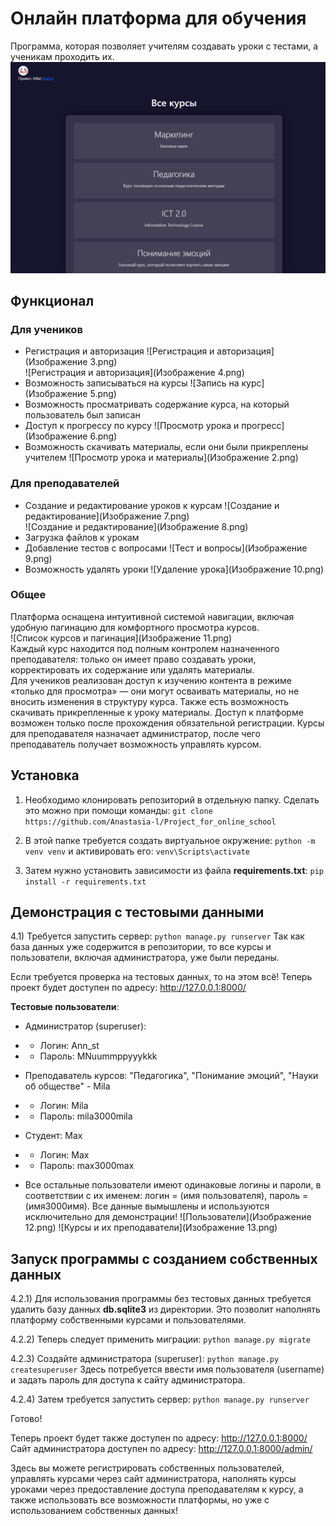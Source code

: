 # Онлайн платформа для обучения

Программа, которая позволяет учителям создавать уроки с тестами, а ученикам проходить их. 
 ![Список курсов](Изображение1.png)  

## Функционал
### Для учеников
- Регистрация и авторизация
![Регистрация и авторизация](Изображение 3.png)  
![Регистрация и авторизация](Изображение 4.png)  
- Возможность записываться на курсы
![Запись на курс](Изображение 5.png)  
- Возможность просматривать содержание курса, на который пользователь был записан
- Доступ к прогрессу по курсу
![Просмотр урока и прогресс](Изображение 6.png)  
- Возможность скачивать материалы, если они были прикреплены учителем
![Просмотр урока и материалы](Изображение 2.png)  

### Для преподавателей
 - Создание и редактирование уроков к курсам
 ![Создание и редактирование](Изображение 7.png)  
 ![Создание и редактирование](Изображение 8.png)  
 - Загрузка файлов к урокам
 - Добавление тестов с вопросами
 ![Тест и вопросы](Изображение 9.png)  
 - Возможность удалять уроки
 ![Удаление урока](Изображение 10.png)  

### Общее

Платформа оснащена интуитивной системой навигации, включая удобную пагинацию для комфортного просмотра курсов.  
 ![Список курсов и пагинация](Изображение 11.png)  
Каждый курс находится под полным контролем назначенного преподавателя: только он имеет право создавать уроки, корректировать их содержание или удалять материалы.  
Для учеников реализован доступ к изучению контента в режиме «только для просмотра» — они могут осваивать материалы, но не вносить изменения в структуру курса. 
Также есть возможность скачивать прикрепленные к уроку материалы. 
Доступ к платформе возможен только после прохождения обязательной регистрации.
Курсы для преподавателя назначает администратор, после чего преподаватель получает возможность управлять курсом.

## Установка
1) Необходимо клонировать репозиторий в отдельную папку. Сделать это можно при помощи команды: 
`git clone https://github.com/Anastasia-l/Project_for_online_school` 

2) В этой папке требуется создать виртуальное окружение:
`python -m venv venv`
и активировать его:
`venv\Scripts\activate`

3) Затем нужно установить зависимости из файла **requirements.txt**:
`pip install -r requirements.txt`

## Демонстрация с тестовыми данными
4.1) Требуется запустить сервер:
`python manage.py runserver`
Так как база данных уже содержится в репозитории, то все курсы и пользователи, включая администратора, уже были переданы. 


Если требуется проверка на тестовых данных, то на этом всё!
Теперь проект будет доступен по адресу: http://127.0.0.1:8000/

**Тестовые пользователи**: 
- Администратор (superuser):
- - Логин: Ann_st
- - Пароль: MNuummppyyykkk

- Преподаватель курсов: "Педагогика", "Понимание эмоций", "Науки об обществе" - Mila
- - Логин: Mila
- - Пароль: mila3000mila

- Студент: Max
- - Логин: Max
- - Пароль: max3000max
- Все остальные пользователи имеют одинаковые логины и пароли, в соответствии с их именем: логин = (имя пользователя), пароль = (имя3000имя). 
Все данные вымышлены и используются исключительно для демонстрации!
 ![Пользователи](Изображение 12.png)
  ![Курсы и их преподаватели](Изображение 13.png)    

## Запуск программы с созданием собственных данных
4.2.1) Для использования программы без тестовых данных требуется удалить базу данных **db.sqlite3** из директории. Это позволит наполнять платформу собственными курсами и пользователями.

4.2.2) Теперь следует применить миграции:
`python manage.py migrate`

4.2.3) Создайте администратора (superuser):
`python manage.py createsuperuser`
Здесь потребуется ввести имя пользователя (username) и задать пароль для доступа к сайту администратора.

4.2.4) Затем требуется запустить сервер:
`python manage.py runserver`

Готово! 

Теперь проект будет также доступен по адресу: http://127.0.0.1:8000/
Сайт администратора доступен по адресу: 
http://127.0.0.1:8000/admin/

Здесь вы можете регистрировать собственных пользователей, управлять курсами через сайт администратора, наполнять курсы уроками через предоставление доступа преподавателям к курсу, а также использовать все возможности платформы, но уже с использованием собственных данных!

